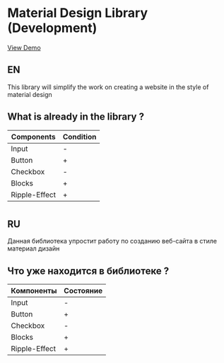 # Material Design Library (Development)

[View Demo](https://utinka.github.io/materialdesignlib.github.io/)

**EN**
---
This library will simplify the work on creating a website in the style of material design

What is already in the library ? 
---
Components      | Condition
----------------|----------------------
Input           | -
Button          | +
Checkbox        | -
Blocks		    | +
Ripple-Effect   | +
#
**RU**
---
Данная библиотека упростит работу по созданию веб-сайта в стиле материал дизайн 

Что уже находится в библиотеке ? 
---
Компоненты      | Состояние
----------------|----------------------
Input           | -
Button          | +
Checkbox        | -
Blocks		    | +
Ripple-Effect   | +
